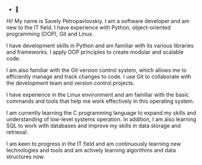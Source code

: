 - 👋
  
Hi! My name is Savely Petropavlovskiy. I am a software developer and am new to the IT field. I have experience with Python, object-oriented programming (OOP), Git and Linux.

I have development skills in Python and am familiar with its various libraries and frameworks. I apply OOP principles to create modular and scalable code.

I am also familiar with the Git version control system, which allows me to efficiently manage and track changes to code. I use Git to collaborate with the development team and version control projects.

I have experience in the Linux environment and am familiar with the basic commands and tools that help me work effectively in this operating system.

I am currently learning the C programming language to expand my skills and understanding of low-level systems operation. In addition, I am also learning SQL to work with databases and improve my skills in data storage and retrieval.

I am keen to progress in the IT field and am continuously learning new technologies and tools and am actively learning algorithms and data structures now.
